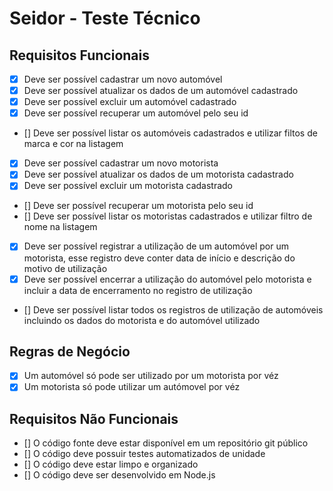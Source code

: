 # Seidor - Teste Técnico

## Requisitos Funcionais

- [x] Deve ser possível cadastrar um novo automóvel
- [x] Deve ser possível atualizar os dados de um automóvel cadastrado
- [x] Deve ser possível excluir um automóvel cadastrado
- [x] Deve ser possível recuperar um automóvel pelo seu id
- [] Deve ser possível listar os automóveis cadastrados e utilizar filtos de marca e cor na listagem
- [x] Deve ser possível cadastrar um novo motorista
- [x] Deve ser possível atualizar os dados de um motorista cadastrado
- [x] Deve ser possível excluir um motorista cadastrado
- [] Deve ser possível recuperar um motorista pelo seu id
- [] Deve ser possível listar os motoristas cadastrados e utilizar filtro de nome na listagem
- [x] Deve ser possível registrar a utilização de um automóvel por um motorista, esse registro deve conter data de início e descrição do motivo de utilização
- [x] Deve ser possível encerrar a utilização do automóvel pelo motorista e incluir a data de encerramento no registro de utilização
- [] Deve ser possível listar todos os registros de utilização de automóveis incluindo os dados do motorista e do automóvel utilizado

## Regras de Negócio

- [x] Um automóvel só pode ser utilizado por um motorista por véz
- [x] Um motorista só pode utilizar um autómovel por véz

## Requisitos Não Funcionais

- [] O código fonte deve estar disponível em um repositório git público
- [] O código deve possuir testes automatizados de unidade
- [] O código deve estar limpo e organizado
- [] O código deve ser desenvolvido em Node.js
